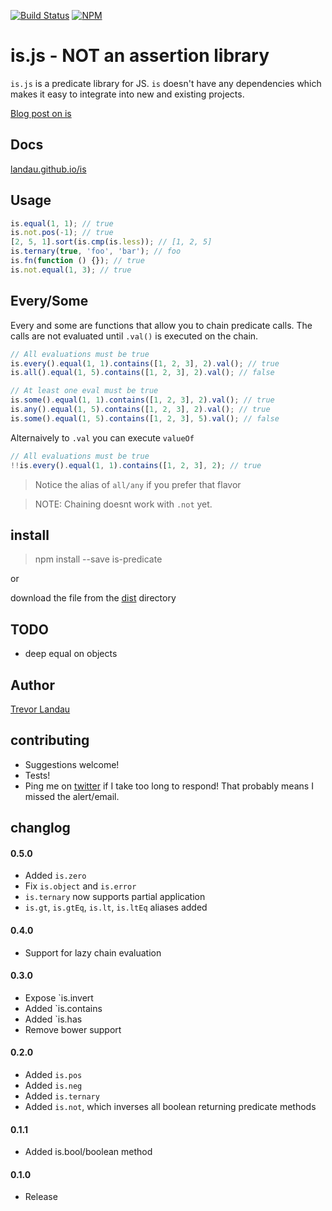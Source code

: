 [![Build Status](https://travis-ci.org/landau/is.png?branch=master)](https://travis-ci.org/landau/is)
[![NPM](https://nodei.co/npm/is-predicate.png?downloads=true&stars=true)](https://nodei.co/npm/is-predicate/)
# is.js - NOT an assertion library

`is.js` is a predicate library for JS. `is` doesn't have any dependencies which makes it easy to integrate into new and existing projects.

[Blog post on is](http://trevorlandau.net/posts/is-js)

## Docs
[landau.github.io/is](http://landau.github.io/is/)

## Usage
```js
is.equal(1, 1); // true
is.not.pos(-1); // true
[2, 5, 1].sort(is.cmp(is.less)); // [1, 2, 5]
is.ternary(true, 'foo', 'bar'); // foo
is.fn(function () {}); // true
is.not.equal(1, 3); // true
```

## Every/Some

Every and some are functions that allow you to chain predicate calls. The calls are not evaluated until `.val()` is executed on the chain.

```js
// All evaluations must be true
is.every().equal(1, 1).contains([1, 2, 3], 2).val(); // true
is.all().equal(1, 5).contains([1, 2, 3], 2).val(); // false

// At least one eval must be true
is.some().equal(1, 1).contains([1, 2, 3], 2).val(); // true
is.any().equal(1, 5).contains([1, 2, 3], 2).val(); // true
is.some().equal(1, 5).contains([1, 2, 3], 5).val(); // false
```

Alternaively to `.val` you can execute `valueOf`
```js
// All evaluations must be true
!!is.every().equal(1, 1).contains([1, 2, 3], 2); // true
```

> Notice the alias of `all/any` if you prefer that flavor

> NOTE: Chaining doesnt work with `.not` yet.

## install
> npm install --save is-predicate

or

download the file from the [dist](https://github.com/landau/is/dist/is.js) directory

## TODO
- deep equal on objects

## Author
[Trevor Landau](http://trevorlandau.net)

## contributing
- Suggestions welcome!
- Tests!
- Ping me on [twitter](http://twitter.com/trevor_landau) if I take too long to respond! That probably means I missed the alert/email.

## changlog
#### 0.5.0
- Added `is.zero`
- Fix `is.object` and `is.error`
- `is.ternary` now supports partial application
- `is.gt`, `is.gtEq`, `is.lt`, `is.ltEq` aliases added

#### 0.4.0
- Support for lazy chain evaluation

#### 0.3.0
- Expose `is.invert
- Added `is.contains
- Added `is.has
- Remove bower support

#### 0.2.0
- Added `is.pos`
- Added `is.neg`
- Added `is.ternary`
- Added `is.not`, which inverses all boolean returning predicate methods

#### 0.1.1
- Added is.bool/boolean method

#### 0.1.0
- Release

